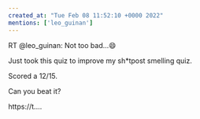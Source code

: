 ```yaml
---
created_at: "Tue Feb 08 11:52:10 +0000 2022"
mentions: ['leo_guinan']
---
```


RT @leo_guinan: Not too bad...😄

Just took this quiz to improve my sh*tpost smelling quiz. 

Scored a 12/15. 

Can you beat it?

https://t.…